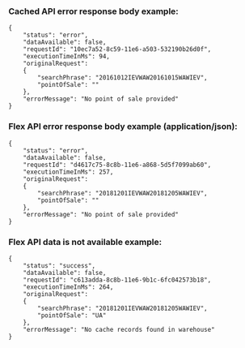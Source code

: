 ### Cached API error response body example:

```
{
    "status": "error",
    "dataAvailable": false,
    "requestId": "10ec7a52-8c59-11e6-a503-532190b26d0f",
    "executionTimeInMs": 94,
    "originalRequest": 
    {
        "searchPhrase": "20161012IEVWAW20161015WAWIEV",
        "pointOfSale": ""
    },
    "errorMessage": "No point of sale provided"
}
```

### Flex API error response body example \(application/json\):

```
{
    "status": "error",
    "dataAvailable": false,
    "requestId": "d4617c75-8c8b-11e6-a868-5d5f7099ab60",
    "executionTimeInMs": 257,
    "originalRequest": 
    {
        "searchPhrase": "20181201IEVWAW20181205WAWIEV",
        "pointOfSale": ""
    },
    "errorMessage": "No point of sale provided"
}
```

### Flex API data is not available example:

```
{
    "status": "success",
    "dataAvailable": false,
    "requestId": "c613adda-8c8b-11e6-9b1c-6fc042573b18",
    "executionTimeInMs": 264,
    "originalRequest": 
    {
        "searchPhrase": "20181201IEVWAW20181205WAWIEV",
        "pointOfSale": "UA"
    },
    "errorMessage": "No cache records found in warehouse"
}
```
